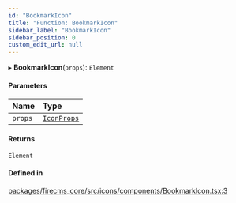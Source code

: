 ```yaml
---
id: "BookmarkIcon"
title: "Function: BookmarkIcon"
sidebar_label: "BookmarkIcon"
sidebar_position: 0
custom_edit_url: null
---
```


▸ **BookmarkIcon**(`props`): `Element`

#### Parameters

| Name | Type |
| :------ | :------ |
| `props` | [`IconProps`](../types/IconProps.md) |

#### Returns

`Element`

#### Defined in

[packages/firecms_core/src/icons/components/BookmarkIcon.tsx:3](https://github.com/FireCMSco/firecms/blob/d45f3739/packages/firecms_core/src/icons/components/BookmarkIcon.tsx#L3)
